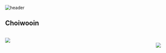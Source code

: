 ![header](https://capsule-render.vercel.app/api?type=waving&color=auto&height=270&section=header&text=Hello%20World!&fontSize=70&animation=fadeIn&fontAlignY=38&desc=Wooin's%20GitHub%20Profile&descAlignY=54&descSize=22&descAlign=61)


<div align="center">
  <div align="left">    
        <h2>Choiwooin</h2>
      <div align ="left">
        <br>      
      </div>
      <img src="http://mazassumnida.wtf/api/generate_badge?boj=oallo"/>
    </div>
  </div>

  <img align="right" src="https://github-readme-stats.vercel.app/api/top-langs/?username=Woo02in&layout=compact&theme=tokyonight" />





<!--[![Solved.ac
프로필](http://mazassumnida.wtf/api/v2/generate_badge?boj=oallo)](https://solved.ac/oallo)
-->
<!--
**Woo02in/Woo02in** is a ✨ _special_ ✨ repository because its `README.md` (this file) appears on your GitHub profile.

Here are some ideas to get you started:

- 🔭 I’m currently working on ...
- 🌱 I’m currently learning ...
- 👯 I’m looking to collaborate on ...
- 🤔 I’m looking for help with ...
- 💬 Ask me about ...
- 📫 How to reach me: ...
- 😄 Pronouns: ...
- ⚡ Fun fact: ...
-->

